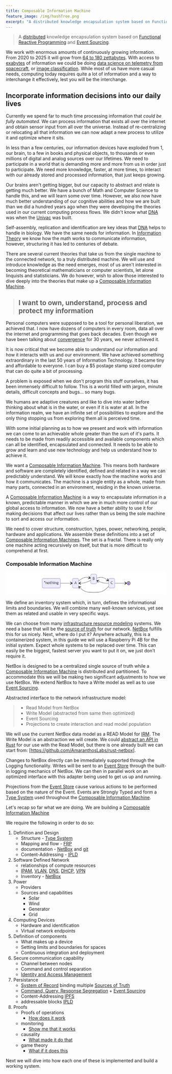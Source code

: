 ```yaml
---
title: Composable Information Machine
feature_image: /img/hashTree.png
excerpt: "A distributed knowledge encapsulation system based on Functional Reactive Programming and Event Sourcing"
---
```

> A [distributed](https://www.splunk.com/en_us/data-insider/what-are-distributed-systems.html) knowledge encapsulation system based on [Functional Reactive Programming](https://codedocs.org/what-is/functional-reactive-programming) and [Event Sourcing](https://www.eventstore.com/blog/what-is-event-sourcing).

We work with enormous amounts of continuously growing information. From 2020 to 2025 it will grow from [64 to 180 zettabytes](https://www.statista.com/statistics/871513/worldwide-data-created/). With access to [exabytes](https://www.backblaze.com/blog/what-is-an-exabyte/) of information we could be doing [data science on telemetry from spacecraft](https://ntrs.nasa.gov/citations/20100021335), or [image classification](https://www.kaggle.com/datasets/puneet6060/intel-image-classification). While most of us have more casual needs, computing today requires quite a lot of information and a way to interchange it effectively, lest you will be the interchange.

## Incorporate information decisions into our daily lives

Currently we spend far to much time processing information that *could be fully automated*. We can process information that exists all over the internet and obtain sensor input from all over the universe. Instead of re-centralizing or relocating all that information we can now adapt a new process to utilize it and optimize where it sits.

In less than a few centuries, our information devices have exploded from 1, our brain, to a few in books and physical objects, to thousands or even millions of digital and analog sources over our lifetimes. We need to participate in a world that is demanding more and more from us in order just to participate. We need more knowledge, faster, at more times, to interact with our already stored and processed information, that just keeps growing.

Our brains aren't getting bigger, but our capacity to abstract and relate is getting much better. We have a bunch of Math and Computer Science to handle this, and we will learn some over time. However, we also now have much better understanding of our cognitive abilities and how we are built than we did a hundred years ago when they were developing the theories used in our current computing process flows. We didn't know what [DNA](https://medlineplus.gov/genetics/understanding/basics/dna/) was when the [Univac](https://ethw.org/UNIVAC) was built.

Self-assembly, replication and identification are key ideas that [DNA](/doc/dna) helps to handle in biology. We have the same needs for information. In [Information Theory](/doc/information-theory) we know how the math works to communicate information, however, structuring it has led to centuries of debate.

There are several current theories that take us from the single machine to the connected network, to a truly distributed machine.  We will use and introduce knowledge as the need emerges, most of us aren't interested in becoming theoretical mathematicians or computer scientists, let alone linquists and statisticians. We do however, wish to allow those interested to dive deeply into the theories that make up a [Composable Information Machine](/doc/cim).

> ## I want to own, understand, process and protect my information

Personal computers were supposed to be a tool for personal liberation, we achieved that. I now have dozens of computers in every room, data all over the internet and programming that goes back decades. Even though we have been talking about [convergence](/doc/convergence) for 30 years, we never achieved it.

It is now critical that we become able to understand our information and how it interacts with us and our environment.  We have achieved something extraordinary in the last 50 years of Information Technology. It became tiny and affordable to everyone. I can buy a $5 postage stamp sized computer that can do quite a bit of processing.

A problem is exposed when we don't program this stuff ourselves, it has been immensely difficult to follow. This is a world filled with jargon, minute details, difficult concepts and bugs... so many bugs.

We humans are adaptive creatures and like to dive into water before thinking about what is in the water, or even if it is water at all. In the information realm, we have an infinite set of possibilities to explore and the only thing stopping us from exploring them all is perceived time.

With some initial planning as to how we present and work with information we can come to an achievable whole greater than the sum of it's parts. It needs to be made from readily accessible and available components which can all be identified, encapsulated and connected. It needs to be able to grow and learn and use new technology and help us understand how to achieve it.

We want a [Composable Information Machine](/doc/cim). This means both hardware and software are completely identified, defined and related in a way we can predictably understand. We will know exactly how the machine works and how it communicates. The machine is a single entity as a whole, made from many parts, connected in an environment, residing in the known universe.

A [Composable Information Machine](/doc/cim) is a way to encapsulate information in a known, predictable manner in which we are in much more control of our global access to information. We now have a better ability to use it for making decisions that affect our lives rather than us being the sole machine to sort and access our information.

We need to cover structure, construction, types, power, networking, people, hardware and applications.  We assemble these definitions into a set of [Composable Information Machines](/doc/cim). The set is a fractal. There is really only one machine acting recursively on itself, but that is more difficult to comprehend at first.

### Composable Information Machine

![cimTruth](/img/cimState.png)

We define an inventory system which, in turn, defines the informational limits and boundaries. We will combine many well-known services, yet see them as related and usable in very specific ways.

We can choose from many [infrastructure resource modeling](/doc/irm) systems. We need a base that will be the [source of truth](https://en.wikipedia.org/wiki/Single_source_of_truth) for our network. [NetBox](https://docs.netbox.dev/en/stable/) fulfills this for us nicely. Next, where do I put it? Anywhere actually, this is a containerized system, in this guide we will use a Raspberry Pi 4B for the initial system. Expect whole systems to be replaced over time. This can easily be the biggest, fastest server you want to put it on, we just don't require it.

NetBox is designed to be a centralized single source of truth while a [Composable Information Machine](/doc/cim) is distributed and partitioned. To accommodate this we will be making two significant adjustments to how we use NetBox. We extend NetBox to have a Write model as well as to use [Event Sourcing](/doc/event-sourcing).

Abstracted interface to the network infrastructure model: 

>* Read Model from NetBox
>* Write Model (abstracted from same then optimized)
>* Event Sourcing
>* Projections to create interaction and read model population

We will use the current NetBox data model as a READ Model for [IRM](/doc/irm). The Write Model is an abstraction we will create. We could [abstract an API in Rust](https://openapi-generator.tech/docs/generators/rust/) for our use with the Read Model, but there is one already built we can start from: [https://github.com/AmaranthosLabs/rust-netbox]. 

Changes to NetBox directly can be immediately supported through the Logging functionality. Writes will be sent to an [Event Store](/doc/event-store) through the built-in logging mechanics of NetBox. We can then in parallel work on an optimized interface with this adapter being used to get us up and running.

Projections from the [Event Store](/doc/event-store) cause various actions to be performed based on the nature of the Event. Events are Strongly Typed and form a [Type System](/doc/type-system.md) used throughout the [Composable Information Machine](/doc/cim).

Let's recap so far what we are doing.
We are building a [Composable Information Machine](/doc/cim)

We require the following in order to do so:

   1. Definition and Design
      * Structure - [Type System](http://lucacardelli.name/Papers/TypeSystems.pdf)
      * Mapping and flow - [FRP](http://neilsculthorpe.com/publications/safe-efficient-FRP.pdf)
      * documentation - [NetBox](https://docs.netbox.dev/en/stable/) and [git](https://git-scm.com)
      * Content-Addressing - [IPLD](https://ipld.io)
   2. Software Defined Network
      * relationships of compute resources
      * [IPAM](https://www.infoblox.com/glossary/ipam-ip-address-management/), [VLAN](https://www.guru99.com/vlan-definition-types-advantages.html), [DNS](https://www.cloudflare.com/learning/dns/what-is-dns/), [DHCP](https://www.lifewire.com/what-is-dhcp-2625848), [VPN](https://www.cisco.com/c/en/us/products/security/vpn-endpoint-security-clients/what-is-vpn.html)
      * Inventory - [NetBox](https://docs.netbox.dev/en/stable/)
   3. Power
      * Providers
      * Sources and capabilities
         * Solar
         * Wind
         * Generator
         * Grid
   4. Computing Devices
      * Hardware and identification
      * Virtual network endpoints  
   5. Definition of components
      * What makes up a device
      * Setting limits and boundaries for spaces
      * Continuous integration and deployment
   6. Secure communication capability
      * Channel between nodes
      * Command and control separation
      * [Identity and Access Management](https://webofidentity.com/blog/self-sovereign-digital-identity/)
   7. Persistance
      * [System of Record](/doc/sor) binding multiple [Sources of Truth](/doc/sot)
      * [Command, Query, Response Segregation](https://www.geeksforgeeks.org/what-is-cqrs/) + [Event Sourcing](/doc/event-sourcing.md)  
      * Content-Addressing [IPFS](https://ipfs.io)  
      * addressable blocks [IPLD](https://ipld.io)
   8. Proofs
      * Proofs of operations
        * [How does it work](https://typedefs.com/)
      * monitoring
        * [Show me that it works](https://checkmk.com/)
      * causality
        * [What made it do that](https://www.amazon.com/Book-Why-Science-Cause-Effect/dp/046509760X)
      * game theory
        * [What if it does this](https://arxiv.org/abs/1711.07059v2)

Next we will dive into how each one of these is implemented and build a working system.
